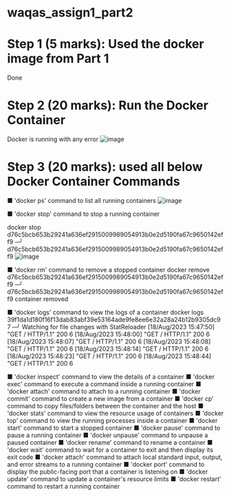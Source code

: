 # waqas_assign1_part2

# Step 1 (5 marks): Used the docker image from Part 1
Done
# Step 2 (20 marks): Run the Docker Container
Docker is running with any error
![image](https://github.com/mwaqaskh/waqas_assign1_part2/assets/39801941/53c91f58-0210-44fd-a597-6cb6697064c9)


# Step 3 (20 marks): used all below Docker Container Commands

■ 'docker ps' command to list all running containers
![image](https://github.com/mwaqaskh/waqas_assign1_part2/assets/39801941/b741890d-5e0b-4e1e-b45e-d09e82b8e576)

■ 'docker stop' command to stop a running container

docker stop d76c5bcb653b29241a636ef2915009989054913b0e2d5190fa67c9650142eff9                                                                                                  ─╯
d76c5bcb653b29241a636ef2915009989054913b0e2d5190fa67c9650142eff9
![image](https://github.com/mwaqaskh/waqas_assign1_part2/assets/39801941/c7306765-c113-4dc5-8407-a8bddca4077b)

■ 'docker rm' command to remove a stopped container
docker remove d76c5bcb653b29241a636ef2915009989054913b0e2d5190fa67c9650142eff9                                                                                                ─╯
d76c5bcb653b29241a636ef2915009989054913b0e2d5190fa67c9650142eff9
container removed

■ 'docker logs' command to view the logs of a container
docker logs 39f1da1d180f16f13dab83abf39e53164ade9fe8ee6e32a28a24b12b9305dc97                                                                                                  ─╯
Watching for file changes with StatReloader
[18/Aug/2023 15:47:50] "GET / HTTP/1.1" 200 6
[18/Aug/2023 15:48:00] "GET / HTTP/1.1" 200 6
[18/Aug/2023 15:48:07] "GET / HTTP/1.1" 200 6
[18/Aug/2023 15:48:08] "GET / HTTP/1.1" 200 6
[18/Aug/2023 15:48:14] "GET / HTTP/1.1" 200 6
[18/Aug/2023 15:48:23] "GET / HTTP/1.1" 200 6
[18/Aug/2023 15:48:44] "GET / HTTP/1.1" 200 6


■ 'docker inspect' command to view the details of a container
■ 'docker exec' command to execute a command inside a running container
■ 'docker attach' command to attach to a running container
■ 'docker commit' command to create a new image from a container
■ 'docker cp' command to copy files/folders between the container and the
host
■ 'docker stats' command to view the resource usage of containers
■ 'docker top' command to view the running processes inside a container
■ 'docker start' command to start a stopped container
■ 'docker pause' command to pause a running container
■ 'docker unpause' command to unpause a paused container
■ 'docker rename' command to rename a container
■ 'docker wait' command to wait for a container to exit and then display its
exit code
■ 'docker attach' command to attach local standard input, output, and error
streams to a running container
■ 'docker port' command to display the public-facing port that a container is
listening on
■ 'docker update' command to update a container's resource limits
■ 'docker restart' command to restart a running container
